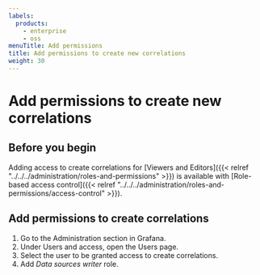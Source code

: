 ```yaml
---
labels:
  products:
    - enterprise
    - oss
menuTitle: Add permissions
title: Add permissions to create new correlations
weight: 30
---
```


# Add permissions to create new correlations

## Before you begin

Adding access to create correlations for [Viewers and Editors]({{< relref "../../../administration/roles-and-permissions" >}}) is available with [Role-based access control]({{< relref "../../../administration/roles-and-permissions/access-control" >}}).

## Add permissions to create correlations

1. Go to the Administration section in Grafana.
1. Under Users and access, open the Users page.
1. Select the user to be granted access to create correlations.
1. Add _Data sources writer_ role.
